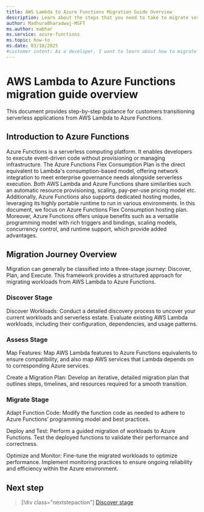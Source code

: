```yaml
---
title: AWS Lambda to Azure Functions Migration Guide Overview
description: Learn about the steps that you need to take to migrate serverless applications from AWS Lambda to Azure Functions.
author: MadhuraBharadwaj-MSFT
ms.author: mabhar
ms.service: azure-functions
ms.topic: how-to
ms.date: 03/18/2025
#customer intent: As a developer, I want to learn about how to migrate serverless applications from AWS Lambda to Azure Functions so that I can make the transition efficiently.
--- 
```


# AWS Lambda to Azure Functions migration guide overview

This document provides step-by-step guidance for customers transitioning serverless applications from AWS Lambda to Azure Functions. 

## Introduction to Azure Functions 

Azure Functions is a serverless computing platform. It enables developers to execute event-driven code without provisioning or managing infrastructure. The Azure Functions Flex Consumption Plan is the direct equivalent to Lambda's consumption-based model, offering network integration to meet enterprise governance needs alongside serverless execution. Both AWS Lambda and Azure Functions share similarities such an automatic resource provisioning, scaling, pay-per-use pricing model etc. Additionally, Azure Functions also supports dedicated hosting modes, leveraging its highly portable runtime to run in various environments.  In this document, we focus on Azure Functions Flex Consumption hosting plan. Moreover, Azure Functions offers unique benefits such as a versatile programming model with rich triggers and bindings, scaling models, concurrency control, and runtime support, which provide added advantages.  

## Migration Journey Overview 

Migration can generally be classified into a three-stage journey: Discover, Plan, and Execute. This framework provides a structured approach for migrating workloads from AWS Lambda to Azure Functions. 

### Discover Stage

Discover Workloads: Conduct a detailed discovery process to uncover your current workloads and serverless estate. Evaluate existing AWS Lambda workloads, including their configuration, dependencies, and usage patterns. 

### Assess Stage

Map Features: Map AWS Lambda features to Azure Functions equivalents to ensure compatibility, and also map AWS services that Lambda depends on to corresponding Azure services. 

Create a Migration Plan: Develop an iterative, detailed migration plan that outlines steps, timelines, and resources required for a smooth transition. 

### Migrate Stage 

Adapt Function Code: Modify the function code as needed to adhere to Azure Functions’  programming model and best practices. 

Deploy and Test: Perform a guided migration of workloads to Azure Functions. Test the deployed functions to validate their performance and correctness. 

Optimize and Monitor: Fine-tune the migrated workloads to optimize performance. Implement monitoring practices to ensure ongoing reliability and efficiency within the Azure environment. 

## Next step

> [!div class="nextstepaction"]
> [Discover stage](aws-lambda-azure-functions-migration-discover.md)